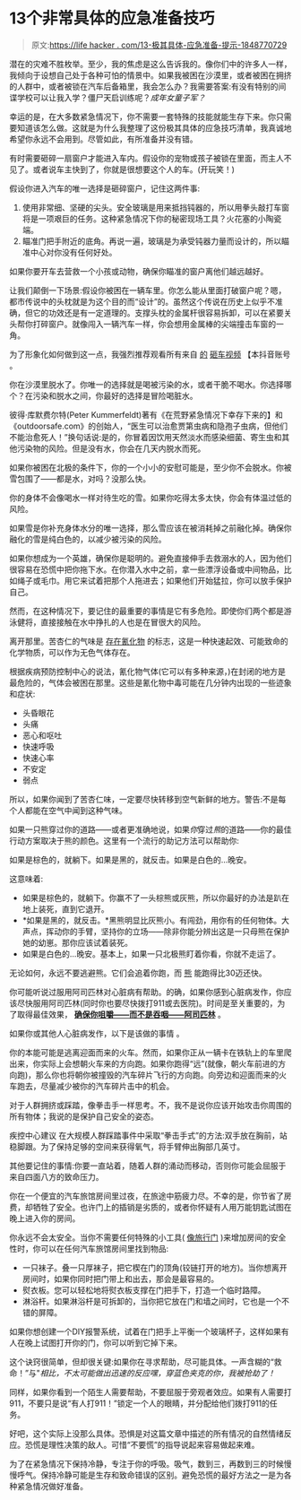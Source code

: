 # 13个非常具体的应急准备技巧

> 原文:[https://life hacker . com/13-极其具体-应急准备-提示-1848770729](https://lifehacker.com/13-extremely-specific-emergency-preparedness-tips-1848770729)

潜在的灾难不胜枚举。至少，我的焦虑是这么告诉我的。像你们中的许多人一样，我倾向于设想自己处于各种可怕的情景中。如果我被困在沙漠里，或者被困在拥挤的人群中，或者被锁在汽车后备箱里，我会怎么办？我需要答案:有没有特别的间谍学校可以让我入学？僵尸天启训练呢？*成年女童子军？*

幸运的是，在大多数紧急情况下，你不需要一套特殊的技能就能生存下来。你只需要知道该怎么做。这就是为什么我整理了这份极其具体的应急技巧清单，我真诚地希望你永远不会用到。尽管如此，有所准备并没有错。

有时需要砸碎一扇窗户才能进入车内。假设你的宠物或孩子被锁在里面，而主人不见了。或者说车主快到了，你就是很想要这个人的车。(开玩笑！)

假设你进入汽车的唯一选择是砸碎窗户，记住这两件事:

1.  使用非常细、坚硬的尖头。安全玻璃是用来抵挡钝器的，所以用拳头敲打车窗将是一项艰巨的任务。这种紧急情况下你的秘密现场工具？火花塞的小陶瓷端。
2.  瞄准门把手附近的底角。再说一遍，玻璃是为承受钝器力量而设计的，所以瞄准中心对你没有任何好处。

如果你要开车去营救一个小孩或动物，确保你瞄准的窗户离他们越远越好。

让我们颠倒一下场景:假设你被困在一辆车里。你怎么能从里面打破窗户呢？嗯，都市传说中的头枕就是为这个目的而“设计”的。虽然这个传说在历史上似乎不准确，但它的功效还是有一定道理的。支撑头枕的金属杆很容易拆卸，可以在紧要关头帮你打碎窗户。就像闯入一辆汽车一样，你会想用金属棒的尖端撞击车窗的一角。

为了形象化如何做到这一点，我强烈推荐观看所有来自 [的](https://www.tiktok.com/@dutchintheusa/video/7022008848126987526?is_copy_url=1&is_from_webapp=v1) [砸车视频](https://www.tiktok.com/@dutchintheusa/video/7040283720686832901?is_copy_url=1&is_from_webapp=v1) 【本抖音账号 。

你在沙漠里脱水了。你唯一的选择就是喝被污染的水，或者干脆不喝水。你选择哪个？在污染和脱水之间，你最好的选择是冒险喝脏水。

彼得·库默费尔特(Peter Kummerfeldt)著有《在荒野紧急情况下幸存下来的】和《outdoorsafe.com》的创始人，“医生可以治愈贾第虫病和隐孢子虫病，但他们不能治愈死人！”换句话说:是的，你冒着因饮用天然淡水而感染细菌、寄生虫和其他污染物的风险。但是没有水，你会在几天内脱水而死。

如果你被困在北极的条件下，你的一个小小的安慰可能是，至少你不会脱水。你被雪包围了——都是水，对吗？没那么快。

你的身体不会像喝水一样对待生吃的雪。如果你吃得太多太快，你会有体温过低的风险。

如果雪是你补充身体水分的唯一选择，那么雪应该在被消耗掉之前融化掉。确保你融化的雪是纯白色的，以减少被污染的风险。

如果你想成为一个英雄，确保你是聪明的。避免直接伸手去救溺水的人，因为他们很容易在恐慌中把你拖下水。在你潜入水中之前，拿一些漂浮设备或中间物品，比如绳子或毛巾。用它来试着把那个人拖进去；如果他们开始猛拉，你可以放手保护自己。

然而，在这种情况下，要记住的最重要的事情是它有多危险。即使你们两个都是游泳健将，直接接触在水中挣扎的人也是在冒很大的风险。

离开那里。苦杏仁的气味是 [存在氰化物](https://emergency.cdc.gov/agent/cyanide/basics/facts.asp#:~:text=Cyanide%20sometimes%20is%20described%20as,CK%20(for%20cyanogen%20chloride).) 的标志，这是一种快速起效、可能致命的化学物质，可以作为无色气体存在。

根据疾病预防控制中心的说法，氰化物气体(它可以有多种来源，)在封闭的地方是最危险的，气体会被困在那里。这些是氰化物中毒可能在几分钟内出现的一些迹象和症状:

*   头昏眼花
*   头痛
*   恶心和呕吐
*   快速呼吸
*   快速心率
*   不安定
*   弱点

所以，如果你闻到了苦杏仁味，一定要尽快转移到空气新鲜的地方。警告:不是每个人都能在空气中闻到这种气味。

如果一只熊穿过你的道路——或者更准确地说，如果*你*穿过*熊*的道路——你的最佳行动方案取决于熊的颜色。这里有一个流行的助记方法可以帮助你:

如果是棕色的，就躺下。如果是黑的，就反击。如果是白色的...晚安。

这意味着:

*   如果是棕色的，就躺下。你赢不了一头棕熊或灰熊，所以你最好的办法是趴在地上装死，直到它退开。
*   *如果是黑的，就反击。*黑熊明显比灰熊小。有闯劲，用你有的任何物体。大声点，挥动你的手臂，坚持你的立场——除非你能分辨出这是一只母熊在保护她的幼崽。那你应该试着装死。
*   如果是白色的...晚安。基本上，如果一只北极熊盯着你看，你就不走运了。

无论如何，永远不要逃避熊。它们会追着你跑，而 [熊](https://www.tripsavvy.com/bear-encounter-what-to-do-4060774) 能跑得比30迈还快。

你可能听说过服用阿司匹林对心脏病有帮助。的确，如果你感到心脏病发作，你应该尽快服用阿司匹林(同时你也要尽快拨打911或去医院)。时间是至关重要的，为了取得最佳效果， [**确保你咀嚼——而不是吞咽——阿司匹林**](https://www.health.harvard.edu/heart-health/aspirin-for-heart-attack-chew-or-swallow) 。

如果你或其他人心脏病发作，以下是该做的事情 。

你的本能可能是逃离迎面而来的火车。然而，如果你正从一辆卡在铁轨上的车里爬出来，你实际上会想朝火车来的方向跑。如果你跑得“远”(就像，朝火车前进的方向跑)，那么你也将朝你被撞毁的汽车碎片飞行的方向跑。向旁边和迎面而来的火车跑去，尽量减少被你的汽车碎片击中的机会。

对于人群拥挤或踩踏，像拳击手一样思考。不，我不是说你应该开始攻击你周围的所有物体；我说的是保护自己安全的姿态。

疾控中心建议 在大规模人群踩踏事件中采取“拳击手式”的方法:双手放在胸前，站稳脚跟。为了保持足够的空间来获得氧气，将手臂伸出胸部几英寸。

其他要记住的事情:你要一直站着，随着人群的涌动而移动，否则你可能会屈服于来自四面八方的致命压力。

你在一个便宜的汽车旅馆房间里过夜，在旅途中筋疲力尽。不幸的是，你节省了房费，却牺牲了安全。也许门上的插销是劣质的，或者你怀疑有人用万能钥匙试图在晚上进入你的房间。

你永远不会太安全。当你不需要任何特殊的小工具( [像旅行门](https://spy.com/articles/hacks/travel-hacks/best-portable-door-lock-travel-security-242032/) )来增加房间的安全性时，你可以在任何汽车旅馆房间里找到物品:

*   一只袜子。叠一只厚袜子，把它楔在门的顶角(铰链打开的地方)。当你想离开房间时，如果你同时把门带上和出去，那会是最容易的。
*   熨衣板。您可以轻松地将熨衣板支撑在门把手下，打造一个临时路障。
*   淋浴杆。如果淋浴杆是可拆卸的，当你把它放在门和墙之间时，它也是一个不错的屏障。

如果你想创建一个DIY报警系统，试着在门把手上平衡一个玻璃杯子，这样如果有人在晚上试图打开你的门，你可以听到它掉下来。

这个诀窍很简单，但却很关键:如果你在寻求帮助，尽可能具体。一声含糊的“救命！”与"*相比，不太可能做出迅速的反应嘿，穿蓝色夹克的你，我被抢劫了！*

同样，如果你看到一个陌生人需要帮助，不要屈服于旁观者效应。如果有人需要打911，不要只是说“有人打911！”锁定一个人的眼睛，并分配给他们拨打911的任务。

好吧，这个实际上没那么具体。恐惧是对这篇文章中描述的所有情况的自然情绪反应。恐慌是理性决策的敌人。可惜“不要慌”的指导说起来容易做起来难。

为了在紧急情况下保持冷静，专注于你的呼吸。吸气，数到三，再数到三的时候慢慢呼气。保持冷静可能是生存和致命错误的区别。避免恐慌的最好方法之一是为各种紧急情况做好准备。